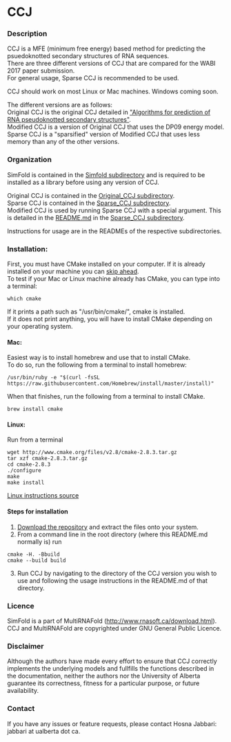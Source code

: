 # CCJ

### Description
CCJ is a MFE (minimum free energy) based method for predicting the psuedoknotted secondary structures of RNA sequences.     
There are three different versions of CCJ that are compared for the WABI 2017 paper submission.   
For general usage, Sparse CCJ is recommended to be used.   

CCJ should work on most Linux or Mac machines. Windows coming soon.

The different versions are as follows:   
Original CCJ is the original CCJ detailed in ["Algorithms for prediction of RNA pseudoknotted secondary structures"](https://open.library.ubc.ca/cIRcle/collections/ubctheses/24/items/1.0167140).   
Modified CCJ is a version of Original CCJ that uses the DP09 energy model.   
Sparse CCJ is a "sparsified" version of Modified CCJ that uses less memory than any of the other versions.     
     
### Organization
SimFold is contained in the [Simfold subdirectory](https://github.com/HosnaJabbari/CCJ/tree/master/simfold) and is required to be installed as a library before using any version of CCJ.      

Original CCJ is contained in the [Original_CCJ subdirectory](https://github.com/HosnaJabbari/CCJ/tree/master/Original_CCJ).    
Sparse CCJ is contained in the [Sparse_CCJ subdirectory](https://github.com/HosnaJabbari/CCJ/tree/master/Sparse_CCJ).   
Modified CCJ is used by running Sparse CCJ with a special argument. This is detailed in the [README.md](https://github.com/HosnaJabbari/CCJ/tree/master/Sparse_CCJ#sparse-ccj) in the [Sparse_CCJ subdirectory](https://github.com/HosnaJabbari/CCJ/tree/master/Sparse_CCJ). 

Instructions for usage are in the READMEs of the respective subdirectories.   

### Installation:    
First, you must have CMake installed on your computer. If it is already installed on your machine you can [skip ahead](https://github.com/HosnaJabbari/CCJ/blob/master/README.md#steps-for-installation).   
To test if your Mac or Linux machine already has CMake, you can type into a terminal:     
```
which cmake
```
If it prints a path such as "/usr/bin/cmake/", cmake is installed.     
If it does not print anything, you will have to install CMake depending on your operating system.

#### Mac:    
Easiest way is to install homebrew and use that to install CMake.    
To do so, run the following from a terminal to install homebrew:      
```  
/usr/bin/ruby -e "$(curl -fsSL https://raw.githubusercontent.com/Homebrew/install/master/install)"   
```    
When that finishes, run the following from a terminal to install CMake.     
```   
brew install cmake   
``` 
#### Linux:    
Run from a terminal     
```
wget http://www.cmake.org/files/v2.8/cmake-2.8.3.tar.gz
tar xzf cmake-2.8.3.tar.gz
cd cmake-2.8.3
./configure
make
make install
```
[Linux instructions source](https://geeksww.com/tutorials/operating_systems/linux/installation/downloading_compiling_and_installing_cmake_on_linux.php)

#### Steps for installation   
1. [Download the repository](https://github.com/HosnaJabbari/CCJ/archive/master.zip) and extract the files onto your system.
2. From a command line in the root directory (where this README.md normally is) run
```
cmake -H. -Bbuild
cmake --build build
```   
3. Run CCJ by navigating to the directory of the CCJ version you wish to use and following the usage instructions in the README.md of that directory.   

### Licence
SimFold is a part of MultiRNAFold (http://www.rnasoft.ca/download.html).     
CCJ and MultiRNAFold are copyrighted under GNU General Public Licence.

### Disclaimer
Although the authors have made every effort to ensure that CCJ correctly implements the underlying models and fullfills the functions described in the documentation, neither the authors nor the University of Alberta guarantee its correctness, fitness for a particular purpose, or future availability.

### Contact  
If you have any issues or feature requests, please contact Hosna Jabbari: jabbari at ualberta dot ca.
